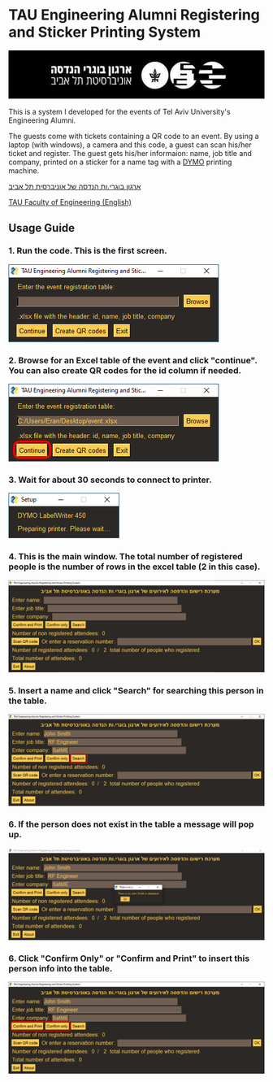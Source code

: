 # TAU Engineering Alumni Registering and Sticker Printing System

![image alt ><](https://raw.githubusercontent.com/EranPer/tauengalumni/main/TAU_facultot_logos-01-handasa.png "ארגון בוגרי.ות הנדסה של אוניברסית תל אביב")

This is a system I developed for the events of Tel Aviv University's Engineering Alumni.

The guests come with tickets containing a QR code to an event. By using a laptop (with windows), a camera and this code, a guest can scan his/her ticket and register. The guest gets his/her informaion: name, job title and company, printed on a sticker for a name tag with a [DYMO](https://www.dymo.com/en_GB/home) printing machine.

[ארגון בוגרי.ות הנדסה של אוניברסית תל אביב](https://engineering.tau.ac.il/tauengalumni)

[TAU Faculty of Engineering (English)](https://en-engineering.tau.ac.il/)

## Usage Guide

### 1. Run the code. This is the first screen.
![image alt](https://raw.githubusercontent.com/EranPer/tauengalumni/main/usage%20guide/1.png)

### 2. Browse for an Excel table of the event and click "continue". You can also create QR codes for the id column if needed.
![image alt](https://raw.githubusercontent.com/EranPer/tauengalumni/main/usage%20guide/2.png)

### 3. Wait for about 30 seconds to connect to printer.
![image alt](https://raw.githubusercontent.com/EranPer/tauengalumni/main/usage%20guide/3.png)

### 4. This is the main window. The total number of registered people is the number of rows in the excel table (2 in this case).
![image alt](https://raw.githubusercontent.com/EranPer/tauengalumni/main/usage%20guide/4.png)

### 5. Insert a name and click "Search" for searching this person in the table.
![image alt](https://raw.githubusercontent.com/EranPer/tauengalumni/main/usage%20guide/5.1.png)

### 6. If the person does not exist in the table a message will pop up.
![image alt](https://raw.githubusercontent.com/EranPer/tauengalumni/main/usage%20guide/6.png)

### 6. Click "Confirm Only" or "Confirm and Print" to insert this person info into the table.
![image alt](https://raw.githubusercontent.com/EranPer/tauengalumni/main/usage%20guide/5.2.png)
